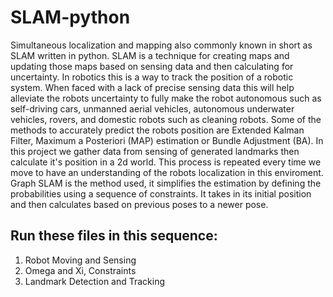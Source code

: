 # SLAM-python
Simultaneous localization and mapping also commonly known in short as SLAM written in python.
SLAM is a technique for creating maps and updating those maps based on sensing data and then calculating for uncertainty. In robotics this is a way to track the position of a robotic system.  When faced with a lack of precise sensing data this will help alleviate the robots uncertainty to fully make the robot autonomous such as self-driving cars, unmanned aerial vehicles, autonomous underwater vehicles, rovers, and domestic robots such as cleaning robots. Some of the methods to accurately predict the robots position are Extended Kalman Filter, Maximum a Posteriori (MAP) estimation or Bundle Adjustment (BA).
In this project we gather data from sensing of generated landmarks then calculate it's position in a 2d world. This process is repeated every time we move to have an understanding of the robots localization in this enviroment. Graph SLAM is the method used, it simplifies the estimation by defining the probabilities using a sequence of constraints.  It takes in its initial position and then calculates based on previous poses to a newer pose. 

## Run these files in this sequence:

1. Robot Moving and Sensing
2. Omega and Xi, Constraints
3. Landmark Detection and Tracking
